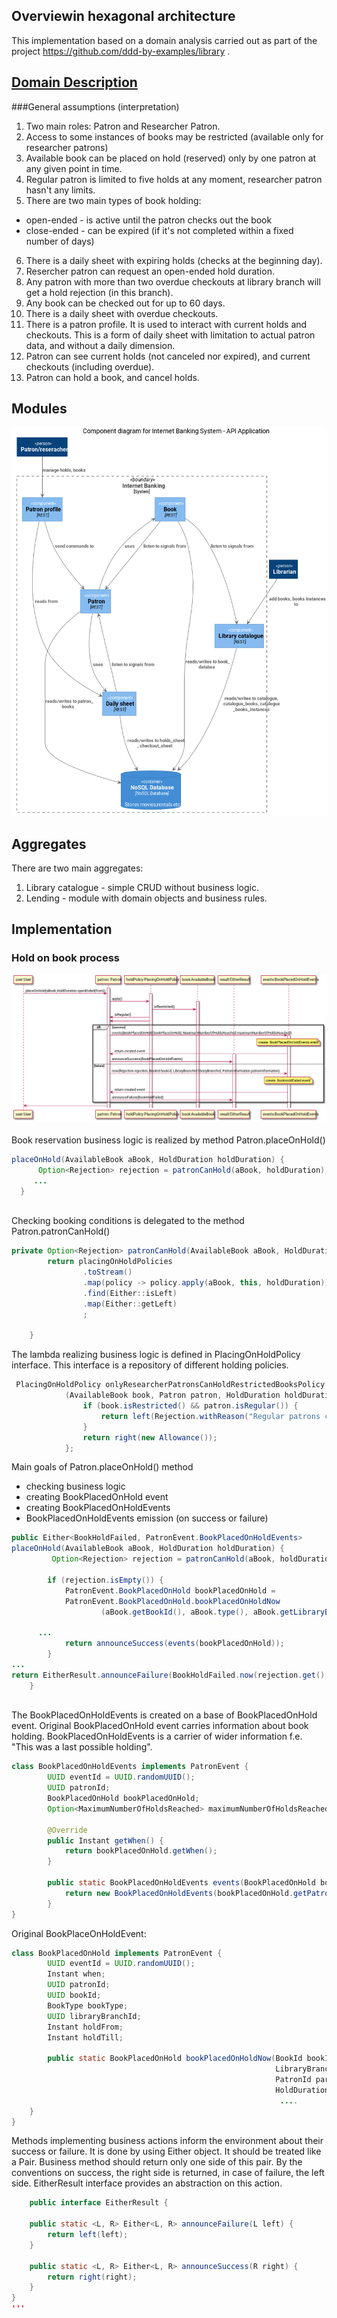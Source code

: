## Overviewin hexagonal architecture
This implementation based on a domain analysis carried out 
as part of the project https://github.com/ddd-by-examples/library .   

## [Domain Description](https://github.com/ddd-by-examples/library#domain-description) 

###General assumptions (interpretation)

1. Two main roles: Patron and Researcher Patron.
2. Access to some instances of books may be restricted (available only for researcher patrons) 
3. Available book can be placed on hold (reserved) only by one patron at any given point in time.
4. Regular patron is limited to five holds at any moment, researcher patron hasn't any limits.
5. There are two main types of book holding:
+ open-ended - is active until the patron checks out the book
+ close-ended - can be expired (if it's not completed within a fixed number of days)
6. There is a daily sheet with expiring holds (checks at the beginning day).
7. Resercher patron can request an open-ended hold duration.
8. Any patron with more than two overdue checkouts at library branch will get a hold rejection (in this branch).
9. Any book can be checked out for up to 60 days.
10. There is a daily sheet with overdue checkouts.
11. There is a patron profile. It is used to interact with current holds and checkouts. This is a form of daily sheet
with limitation to actual patron data, and without a daily dimension.
12. Patron can see current holds (not canceled nor expired), and current checkouts (including overdue).
13. Patron can hold a book, and cancel holds. 

## Modules
![C4 Diagram Modules](doc/modules.png)

## Aggregates
There are two main aggregates:
1. Library catalogue - simple CRUD without business logic. 
2. Lending  - module with domain objects and business rules.

## Implementation

### Hold on book process
![Hold on book sequence](doc/holdOnBook.png)

#### 

Book reservation business logic is realized by method Patron.placeOnHold()
  ```java
placeOnHold(AvailableBook aBook, HoldDuration holdDuration) {
        Option<Rejection> rejection = patronCanHold(aBook, holdDuration);
       ...
    }
   
   ```
Checking booking conditions is delegated to the method Patron.patronCanHold()
```java
private Option<Rejection> patronCanHold(AvailableBook aBook, HoldDuration holdDuration) {
        return placingOnHoldPolicies
                .toStream()
                .map(policy -> policy.apply(aBook, this, holdDuration))
                .find(Either::isLeft)
                .map(Either::getLeft)
                ;

    }
```
The lambda realizing business logic is defined in PlacingOnHoldPolicy interface.
This interface is a repository of different holding policies.
```java
 PlacingOnHoldPolicy onlyResearcherPatronsCanHoldRestrictedBooksPolicy =
            (AvailableBook book, Patron patron, HoldDuration holdDuration) -> {
                if (book.isRestricted() && patron.isRegular()) {
                    return left(Rejection.withReason("Regular patrons cannot hold restricted books"));
                }
                return right(new Allowance());
            };
```

Main goals of Patron.placeOnHold() method
* checking business logic
* creating BookPlacedOnHold event
* creating BookPlacedOnHoldEvents
* BookPlacedOnHoldEvents emission (on success or failure)
```java
public Either<BookHoldFailed, PatronEvent.BookPlacedOnHoldEvents>
placeOnHold(AvailableBook aBook, HoldDuration holdDuration) {
         Option<Rejection> rejection = patronCanHold(aBook, holdDuration);

        if (rejection.isEmpty()) {
            PatronEvent.BookPlacedOnHold bookPlacedOnHold = 
            PatronEvent.BookPlacedOnHold.bookPlacedOnHoldNow
                    (aBook.getBookId(), aBook.type(), aBook.getLibraryBranch(), patron.getPatronId(), holdDuration);

      ...
            return announceSuccess(events(bookPlacedOnHold));
        }    
...
return EitherResult.announceFailure(BookHoldFailed.now(rejection.get(), aBook.getBookId(), aBook.getLibraryBranch(), patron));
    }
   
   ```

The BookPlacedOnHoldEvents is created on a base of BookPlacedOnHold event.
Original BookPlacedOnHold event carries information about book holding. 
BookPlacedOnHoldEvents is a carrier of wider information f.e. "This was a last possible holding".  
```java
class BookPlacedOnHoldEvents implements PatronEvent {
        UUID eventId = UUID.randomUUID();
        UUID patronId;
        BookPlacedOnHold bookPlacedOnHold;
        Option<MaximumNumberOfHoldsReached> maximumNumberOfHoldsReached;

        @Override
        public Instant getWhen() {
            return bookPlacedOnHold.getWhen();
        }

        public static BookPlacedOnHoldEvents events(BookPlacedOnHold bookPlacedOnHold) {
            return new BookPlacedOnHoldEvents(bookPlacedOnHold.getPatronId(), bookPlacedOnHold, Option.none());
        }
}
```
Original BookPlaceOnHoldEvent:

```java
class BookPlacedOnHold implements PatronEvent {
        UUID eventId = UUID.randomUUID();
        Instant when;
        UUID patronId;
        UUID bookId;
        BookType bookType;
        UUID libraryBranchId;
        Instant holdFrom;
        Instant holdTill;

        public static BookPlacedOnHold bookPlacedOnHoldNow(BookId bookId, BookType bookType,
                                                           LibraryBranchId libraryBranchId,
                                                           PatronId paronId,
                                                           HoldDuration holdDuration) {
                                                            ....
    }
}
```
Methods implementing business actions inform the environment about their success or failure.
It is done by using Either object. It should be treated like a Pair. 
Business method should return only one side of this pair.
By the conventions on success, the right side is returned, in case of failure, the left side.
EitherResult interface provides an abstraction on this action.

```java 
    public interface EitherResult {

    public static <L, R> Either<L, R> announceFailure(L left) {
        return left(left);
    }

    public static <L, R> Either<L, R> announceSuccess(R right) {
        return right(right);
    }
}
'''